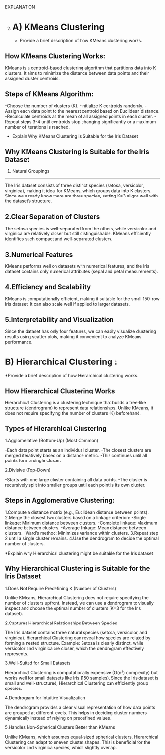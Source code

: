 EXPLANATION

2. A) KMeans Clustering 
   ======================
   
   * Provide a brief description of how KMeans clustering works.

How KMeans Clustering Works: 
--------------------------
KMeans is a centroid-based clustering algorithm that partitions data into K clusters. It aims to minimize the distance between data points and their assigned cluster centroids.


Steps of KMeans Algorithm:
--------------
-Choose the number of clusters (K).
-Initialize K centroids randomly.
-Assign each data point to the nearest centroid based on Euclidean distance.
-Recalculate centroids as the mean of all assigned points in each cluster.
-Repeat steps 3-4 until centroids stop changing significantly or a maximum number of iterations is reached.

* Explain Why KMeans Clustering is Suitable for the Iris Dataset

Why KMeans Clustering is Suitable for the Iris Dataset
-------------------------------------------------
1. Natural Groupings
------------------------
The Iris dataset consists of three distinct species (setosa, versicolor, virginica), making it ideal for KMeans, which groups data into K clusters.
Since we already know there are three species, setting K=3 aligns well with the dataset’s structure.

2.Clear Separation of Clusters
-------------------------
The setosa species is well-separated from the others, while versicolor and virginica are relatively closer but still distinguishable.
KMeans efficiently identifies such compact and well-separated clusters.

3.Numerical Features
------------------
KMeans performs well on datasets with numerical features, and the Iris dataset contains only numerical attributes (sepal and petal measurements).

4.Efficiency and Scalability
--------------------
KMeans is computationally efficient, making it suitable for the small 150-row Iris dataset.
It can also scale well if applied to larger datasets.

5.Interpretability and Visualization
------------------------
Since the dataset has only four features, we can easily visualize clustering results using scatter plots, making it convenient to analyze KMeans performance.

B) Hierarchical Clustering :
=============================

*Provide a brief description of how Hierarchical clustering works. 

How Hierarchical Clustering Works
-------------
Hierarchical Clustering is a clustering technique that builds a tree-like structure (dendrogram) to represent data relationships. Unlike KMeans, it does not require specifying the number of clusters (K) beforehand.

Types of Hierarchical Clustering
---------------
1.Agglomerative (Bottom-Up) (Most Common)

-Each data point starts as an individual cluster.
-The closest clusters are merged iteratively based on a distance metric.
-This continues until all points form a single cluster.

2.Divisive (Top-Down)

-Starts with one large cluster containing all data points.
-The cluster is recursively split into smaller groups until each point is its own cluster.

Steps in Agglomerative Clustering:
------------------
1.Compute a distance matrix (e.g., Euclidean distance between points).
2.Merge the closest two clusters based on a linkage criterion:
-Single linkage: Minimum distance between clusters.
-Complete linkage: Maximum distance between clusters.
-Average linkage: Mean distance between clusters.
-Ward’s method: Minimizes variance within clusters.
3.Repeat step 2 until a single cluster remains.
4.Use the dendrogram to decide the optimal number of clusters.

*Explain why Hierarchical clustering might be suitable for the Iris dataset

Why Hierarchical Clustering is Suitable for the Iris Dataset
------------------------
1.Does Not Require Predefining K (Number of Clusters)

Unlike KMeans, Hierarchical Clustering does not require specifying the number of clusters upfront.
Instead, we can use a dendrogram to visually inspect and choose the optimal number of clusters (K=3 for the Iris dataset).

2.Captures Hierarchical Relationships Between Species

The Iris dataset contains three natural species (setosa, versicolor, and virginica).
Hierarchical Clustering can reveal how species are related by forming a nested structure.
Example: Setosa is clearly distinct, while versicolor and virginica are closer, which the dendrogram effectively represents.

3.Well-Suited for Small Datasets

Hierarchical Clustering is computationally expensive (O(n²) complexity) but works well for small datasets like Iris (150 samples).
Since the Iris dataset is small and well-structured, Hierarchical Clustering can efficiently group species.

4.Dendrogram for Intuitive Visualization

The dendrogram provides a clear visual representation of how data points are grouped at different levels.
This helps in deciding cluster numbers dynamically instead of relying on predefined values.

5.Handles Non-Spherical Clusters Better than KMeans

Unlike KMeans, which assumes equal-sized spherical clusters, Hierarchical Clustering can adapt to uneven cluster shapes.
This is beneficial for the versicolor and virginica species, which slightly overlap.
   
